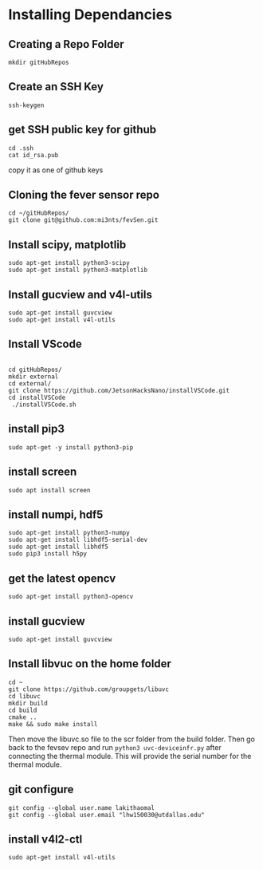    
# Installing Dependancies 

## Creating a Repo Folder 
```
mkdir gitHubRepos
```

## Create an SSH Key 
```ssh-keygen```

## get SSH public key for github 
```
cd .ssh
cat id_rsa.pub 
```
copy it as one of github keys 



## Cloning the fever sensor repo 
```
cd ~/gitHubRepos/
git clone git@github.com:mi3nts/fevSen.git
```
## Install scipy, matplotlib 
```
sudo apt-get install python3-scipy
sudo apt-get install python3-matplotlib
```
## Install gucview and v4l-utils
```
sudo apt-get install guvcview
sudo apt-get install v4l-utils
```   
## Install VScode 
```

cd gitHubRepos/
mkdir external
cd external/
git clone https://github.com/JetsonHacksNano/installVSCode.git
cd installVSCode
 ./installVSCode.sh
```
## install pip3 
```
sudo apt-get -y install python3-pip
```

## install screen 
```
sudo apt install screen
```

## install numpi, hdf5  
```
sudo apt-get install python3-numpy 
sudo apt-get install libhdf5-serial-dev
sudo apt-get install libhdf5
sudo pip3 install h5py
```

## get the latest opencv 
```
sudo apt-get install python3-opencv
 ```
## install gucview 
```
sudo apt-get install guvcview
```  
  
## Install libvuc on the home folder 
```
cd ~
git clone https://github.com/groupgets/libuvc
cd libuvc
mkdir build
cd build
cmake ..
make && sudo make install
```
Then move the libuvc.so file to the scr folder from the build folder. Then go back to the fevsev repo and run `python3 uvc-deviceinfr.py` after connecting the thermal module. This will provide the serial number for the thermal module. 



## git configure 
```
git config --global user.name lakithaomal
git config --global user.email "lhw150030@utdallas.edu"
```


## install v4l2-ctl
```
sudo apt-get install v4l-utils
```



